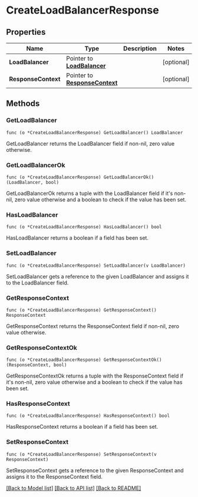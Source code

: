 # CreateLoadBalancerResponse

## Properties

Name | Type | Description | Notes
------------ | ------------- | ------------- | -------------
**LoadBalancer** | Pointer to [**LoadBalancer**](LoadBalancer.md) |  | [optional] 
**ResponseContext** | Pointer to [**ResponseContext**](ResponseContext.md) |  | [optional] 

## Methods

### GetLoadBalancer

`func (o *CreateLoadBalancerResponse) GetLoadBalancer() LoadBalancer`

GetLoadBalancer returns the LoadBalancer field if non-nil, zero value otherwise.

### GetLoadBalancerOk

`func (o *CreateLoadBalancerResponse) GetLoadBalancerOk() (LoadBalancer, bool)`

GetLoadBalancerOk returns a tuple with the LoadBalancer field if it's non-nil, zero value otherwise
and a boolean to check if the value has been set.

### HasLoadBalancer

`func (o *CreateLoadBalancerResponse) HasLoadBalancer() bool`

HasLoadBalancer returns a boolean if a field has been set.

### SetLoadBalancer

`func (o *CreateLoadBalancerResponse) SetLoadBalancer(v LoadBalancer)`

SetLoadBalancer gets a reference to the given LoadBalancer and assigns it to the LoadBalancer field.

### GetResponseContext

`func (o *CreateLoadBalancerResponse) GetResponseContext() ResponseContext`

GetResponseContext returns the ResponseContext field if non-nil, zero value otherwise.

### GetResponseContextOk

`func (o *CreateLoadBalancerResponse) GetResponseContextOk() (ResponseContext, bool)`

GetResponseContextOk returns a tuple with the ResponseContext field if it's non-nil, zero value otherwise
and a boolean to check if the value has been set.

### HasResponseContext

`func (o *CreateLoadBalancerResponse) HasResponseContext() bool`

HasResponseContext returns a boolean if a field has been set.

### SetResponseContext

`func (o *CreateLoadBalancerResponse) SetResponseContext(v ResponseContext)`

SetResponseContext gets a reference to the given ResponseContext and assigns it to the ResponseContext field.


[[Back to Model list]](../README.md#documentation-for-models) [[Back to API list]](../README.md#documentation-for-api-endpoints) [[Back to README]](../README.md)


